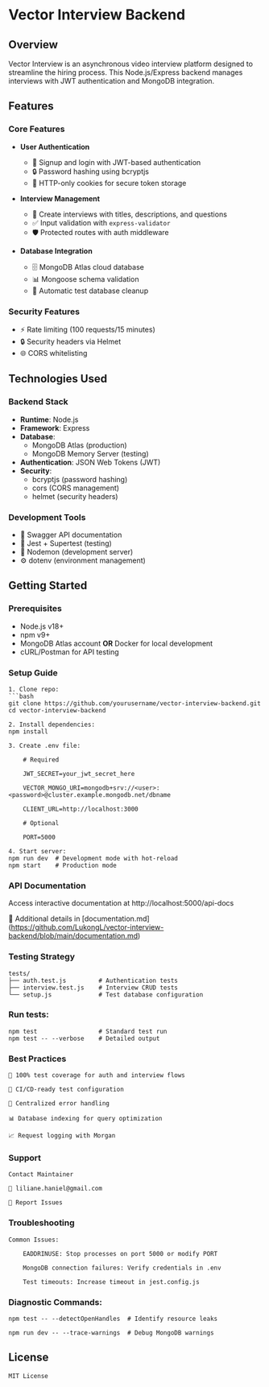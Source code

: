 # Vector Interview Backend

## Overview
Vector Interview is an asynchronous video interview platform designed to streamline the hiring process. This Node.js/Express backend manages interviews with JWT authentication and MongoDB integration.

## Features

### Core Features
- **User Authentication**
  - 🔐 Signup and login with JWT-based authentication
  - 🔒 Password hashing using bcryptjs
  - 🍪 HTTP-only cookies for secure token storage

- **Interview Management**
  - 📝 Create interviews with titles, descriptions, and questions
  - ✅ Input validation with `express-validator`
  - 🛡️ Protected routes with auth middleware

- **Database Integration**
  - 🗄️ MongoDB Atlas cloud database
  - 📊 Mongoose schema validation
  - 🧹 Automatic test database cleanup

### Security Features
- ⚡ Rate limiting (100 requests/15 minutes)
- 🔒 Security headers via Helmet
- 🌐 CORS whitelisting

## Technologies Used

### Backend Stack
- **Runtime**: Node.js
- **Framework**: Express
- **Database**: 
  - MongoDB Atlas (production)
  - MongoDB Memory Server (testing)
- **Authentication**: JSON Web Tokens (JWT)
- **Security**: 
  - bcryptjs (password hashing)
  - cors (CORS management)
  - helmet (security headers)

### Development Tools
- 📝 Swagger API documentation
- 🧪 Jest + Supertest (testing)
- 🔄 Nodemon (development server)
- ⚙️ dotenv (environment management)

## Getting Started

### Prerequisites
- Node.js v18+
- npm v9+
- MongoDB Atlas account **OR** Docker for local development
- cURL/Postman for API testing

### Setup Guide
	1. Clone repo:
	```bash
	git clone https://github.com/yourusername/vector-interview-backend.git
	cd vector-interview-backend
	
	2. Install dependencies:
	npm install
	
	3. Create .env file:
	
		# Required
	
		JWT_SECRET=your_jwt_secret_here
	
		VECTOR_MONGO_URI=mongodb+srv://<user>:<password>@cluster.example.mongodb.net/dbname
	
		CLIENT_URL=http://localhost:3000
		
		# Optional
	
		PORT=5000
	
	4. Start server:
	npm run dev  # Development mode with hot-reload
	npm start    # Production mode

### API Documentation
Access interactive documentation at http://localhost:5000/api-docs

📄 Additional details in [documentation.md] (https://github.com/LukongL/vector-interview-backend/blob/main/documentation.md)

### Testing Strategy
	tests/
	├── auth.test.js         # Authentication tests
	├── interview.test.js    # Interview CRUD tests
	└── setup.js             # Test database configuration

### Run tests:
	npm test                 # Standard test run
	npm test -- --verbose    # Detailed output

	
### Best Practices

	🧪 100% test coverage for auth and interview flows

	🔄 CI/CD-ready test configuration
	
	🚨 Centralized error handling
	
	📊 Database indexing for query optimization
	
	📈 Request logging with Morgan

### Support

	Contact Maintainer
	
	📧 liliane.haniel@gmail.com
	
	🐛 Report Issues

### Troubleshooting

	Common Issues:
	
		EADDRINUSE: Stop processes on port 5000 or modify PORT
		
		MongoDB connection failures: Verify credentials in .env
		
		Test timeouts: Increase timeout in jest.config.js

### Diagnostic Commands:

	npm test -- --detectOpenHandles  # Identify resource leaks

	npm run dev -- --trace-warnings  # Debug MongoDB warnings

## License

	MIT License



